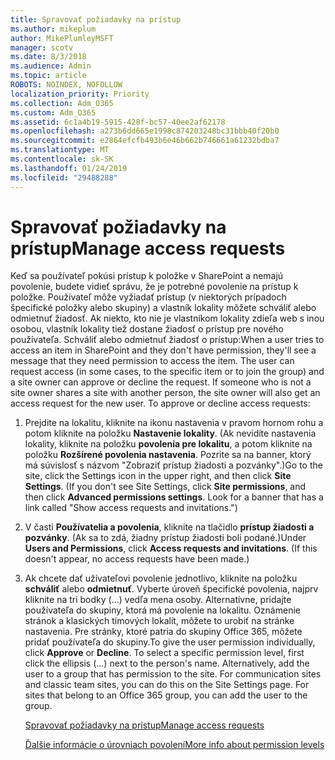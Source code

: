 ```yaml
---
title: Spravovať požiadavky na prístup
ms.author: mikeplum
author: MikePlumleyMSFT
manager: scotv
ms.date: 8/3/2018
ms.audience: Admin
ms.topic: article
ROBOTS: NOINDEX, NOFOLLOW
localization_priority: Priority
ms.collection: Adm_O365
ms.custom: Adm_O365
ms.assetid: 6c1a4b19-5915-428f-bc57-40ee2af62178
ms.openlocfilehash: a273b6dd665e1998c874203248bc31bbb40f20b0
ms.sourcegitcommit: e2864efcfb493b6e46b662b746661a61232bdba7
ms.translationtype: MT
ms.contentlocale: sk-SK
ms.lasthandoff: 01/24/2019
ms.locfileid: "29488288"
---
```

# <a name="manage-access-requests"></a><span data-ttu-id="d7e08-102">Spravovať požiadavky na prístup</span><span class="sxs-lookup"><span data-stu-id="d7e08-102">Manage access requests</span></span>

<span data-ttu-id="d7e08-p101">Keď sa používateľ pokúsi prístup k položke v SharePoint a nemajú povolenie, budete vidieť správu, že je potrebné povolenie na prístup k položke. Používateľ môže vyžiadať prístup (v niektorých prípadoch špecifické položky alebo skupiny) a vlastník lokality môžete schváliť alebo odmietnuť žiadosť. Ak niekto, kto nie je vlastníkom lokality zdieľa web s inou osobou, vlastník lokality tiež dostane žiadosť o prístup pre nového používateľa. Schváliť alebo odmietnuť žiadosť o prístup:</span><span class="sxs-lookup"><span data-stu-id="d7e08-p101">When a user tries to access an item in SharePoint and they don't have permission, they'll see a message that they need permission to access the item. The user can request access (in some cases, to the specific item or to join the group) and a site owner can approve or decline the request. If someone who is not a site owner shares a site with another person, the site owner will also get an access request for the new user. To approve or decline access requests:</span></span>
  
1. <span data-ttu-id="d7e08-p102">Prejdite na lokalitu, kliknite na ikonu nastavenia v pravom hornom rohu a potom kliknite na položku **Nastavenie lokality**. (Ak nevidíte nastavenia lokality, kliknite na položku **povolenia pre lokalitu**, a potom kliknite na položku **Rozšírené povolenia nastavenia**. Pozrite sa na banner, ktorý má súvislosť s názvom "Zobraziť prístup žiadosti a pozvánky".)</span><span class="sxs-lookup"><span data-stu-id="d7e08-p102">Go to the site, click the Settings icon in the upper right, and then click **Site Settings**. (If you don't see Site Settings, click **Site permissions**, and then click **Advanced permissions settings**. Look for a banner that has a link called "Show access requests and invitations.")</span></span>
    
2. <span data-ttu-id="d7e08-p103">V časti **Používatelia a povolenia**, kliknite na tlačidlo **prístup žiadosti a pozvánky**. (Ak sa to zdá, žiadny prístup žiadosti boli podané.)</span><span class="sxs-lookup"><span data-stu-id="d7e08-p103">Under **Users and Permissions**, click **Access requests and invitations**. (If this doesn't appear, no access requests have been made.)</span></span>
    
3. <span data-ttu-id="d7e08-p104">Ak chcete dať užívateľovi povolenie jednotlivo, kliknite na položku **schváliť** alebo **odmietnuť**. Vyberte úroveň špecifické povolenia, najprv kliknite na tri bodky (...) vedľa mena osoby. Alternatívne, pridajte používateľa do skupiny, ktorá má povolenie na lokalitu. Oznámenie stránok a klasických tímových lokalít, môžete to urobiť na stránke nastavenia. Pre stránky, ktoré patria do skupiny Office 365, môžete pridať používateľa do skupiny.</span><span class="sxs-lookup"><span data-stu-id="d7e08-p104">To give the user permission individually, click **Approve** or **Decline**. To select a specific permission level, first click the ellipsis (...) next to the person's name. Alternatively, add the user to a group that has permission to the site. For communication sites and classic team sites, you can do this on the Site Settings page. For sites that belong to an Office 365 group, you can add the user to the group.</span></span>
    
    [<span data-ttu-id="d7e08-117">Spravovať požiadavky na prístup</span><span class="sxs-lookup"><span data-stu-id="d7e08-117">Manage access requests </span></span>](https://go.microsoft.com/fwlink/?linkid=2008747)
    
    [<span data-ttu-id="d7e08-118">Ďalšie informácie o úrovniach povolení</span><span class="sxs-lookup"><span data-stu-id="d7e08-118">More info about permission levels</span></span>](https://go.microsoft.com/fwlink/?linkid=867071)
    

